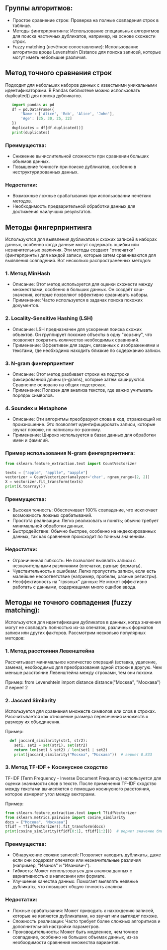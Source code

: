 ## Группы алгоритмов:
- Простое сравнение строк: Проверка на полные совпадения строк в таблице.
- Методы фингерпринтинга: Использование специальных алгоритмов для поиска частичных дубликатов, например, на основе схожести строк.
- Fuzzy matching (нечёткое сопоставление): Использование алгоритмов вроде Levenshtein Distance для поиска записей, которые могут иметь небольшие различия.

## Метод точного сравнения строк
Подходит для небольших наборов данных с известынми уникальными идентификаторами.
В Pandas библиотеке можно использовать duplicated() для поиска дубликатов.
  ```python  
     import pandas as pd
     df = pd.DataFrame({
         'Name': ['Alice', 'Bob', 'Alice', 'John'],
         'Age': [25, 30, 25, 22]
     })
     duplicates = df[df.duplicated()]
     print(duplicates)
```
### Преимущества:
- Снижение вычислительной сложности при сравнении больших объемов данных.
- Повышение точности при поиске дубликатов, особенно в неструктурированных данных.

### Недостатки:
- Возможные ложные срабатывания при использовании нечётких методов.
- Необходимость предварительной обработки данных для достижения наилучших результатов.


## Методы фингерпринтинга
Используются для выявления дубликатов и схожих записей в наборах данных, особенно когда данные могут содержать ошибки или незначительные различия. Эти методы создают "отпечатки" (фингерпринты) для каждой записи, которые затем сравниваются для выявления совпадений. Вот несколько распространённых методов:

### 1. Метод MinHash
- Описание: Этот метод используется для оценки схожести между множествами, особенно в больших данных. Он создаёт хэш-значения, которые позволяют эффективно сравнивать наборы.
- Применение: Часто используется в задачах поиска похожих документов.

### 2. Locality-Sensitive Hashing (LSH)
- Описание: LSH предназначен для ускорения поиска схожих объектов. Он группирует похожие объекты в одну "корзину", что позволяет сократить количество необходимых сравнений.
- Применение: Эффективен для задач, связанных с изображениями и текстами, где необходимо находить близкие по содержанию записи.

### 3. N-gram фингерпринтинг
- Описание: Этот метод разбивает строки на подстроки фиксированной длины (n-grams), которые затем хэшируются. Сравнение основано на общих подстроках.
- Применение: Полезен для анализа текстов, где важно учитывать порядок символов.

### 4. Soundex и Metaphone
- Описание: Эти алгоритмы преобразуют слова в код, отражающий их произношение. Это позволяет идентифицировать записи, которые звучат похоже, но написаны по-разному.
- Применение: Широко используется в базах данных для обработки имен и фамилий.

### Пример использования N-gram фингерпринтинга:
```python
from sklearn.feature_extraction.text import CountVectorizer

texts = ["apple", "applle", "aapple"]
vectorizer = CountVectorizer(analyzer='char', ngram_range=(2, 2))
X = vectorizer.fit_transform(texts)
print(X.toarray())
```
### Преимущества:
- Высокая точность: Обеспечивает 100% совпадение, что исключает возможность ложных срабатываний.
- Простота реализации: Легко реализовать и понять; обычно требует минимальной обработки данных.
- Быстродействие: Обычно быстрее, особенно на индексированных данных, так как сравнение происходит по точным значениям.

### Недостатки:
- Ограниченная гибкость: Не позволяет выявлять записи с незначительными различиями (опечатки, разные форматы).
- Чувствительность к ошибкам: Легко пропустить записи, если есть малейшее несоответствие (например, пробелы, разные регистры).
- Неэффективность на "грязных" данных: Не может эффективно работать с данными, содержащими много ошибок ввода.


## Методы не точного совпадения (fuzzy matching):

Используются для идентификации дубликатов в данных, когда значения могут не совпадать полностью из-за опечаток, различных форматов записи или других факторов. Рассмотрим несколько популярных методов:

### 1. Метод расстояния Левенштейна  
   Рассчитывает минимальное количество операций (вставка, удаление, замена), необходимых для преобразования одной строки в другую. Чем меньше расстояние Левенштейна между строками, тем они похожи.

   Пример:
     from Levenshtein import distance
   distance("Москва", "Москава")  # вернет 2
   
### 2. Jaccard Similarity  
   Используется для сравнения множеств символов или слов в строках. Рассчитывается как отношение размера пересечения множеств к размеру их объединения.

   Пример:
   ```python
     def jaccard_similarity(str1, str2):
       set1, set2 = set(str1), set(str2)
       return len(set1 & set2) / len(set1 | set2)
       print(jaccard_similarity("Москва", "Москава"))  # вернет 0.833
   ```
### 3. Метод TF-IDF + Косинусное сходство  
   TF-IDF (Term Frequency - Inverse Document Frequency) используется для оценки значимости слов в тексте. После применения TF-IDF сходство между текстами вычисляется с помощью косинусного расстояния, которое измеряет угол между векторами.

   Пример:
   ```python
   from sklearn.feature_extraction.text import TfidfVectorizer
   from sklearn.metrics.pairwise import cosine_similarity
   docs = ["Москва", "Москава"]
   tfidf = TfidfVectorizer().fit_transform(docs)
   print(cosine_similarity(tfidf[0:1], tfidf[1:2]))  # вернет значение близкое к 1
   ```
### Преимущества:
- Обнаружение схожих записей: Позволяет находить дубликаты, даже если они содержат опечатки или незначительные различия (например, "Иванов" и "Иванович").
- Гибкость: Может использоваться для анализа данных с вариативностью в написании или формате.
- Улучшение качества данных: Помогает выявлять неявные дубликаты, что повышает общую точность анализа.

### Недостатки:
- Ложные срабатывания: Может приводить к нахождению записей, которые не являются дубликатами, но звучат или выглядят похоже.
- Сложность реализации: Часто требует более сложных алгоритмов и дополнительной настройки параметров.
- Производительность: Может быть медленнее, чем точное совпадение, особенно на больших объемах данных, из-за необходимости сравнения множества вариантов.